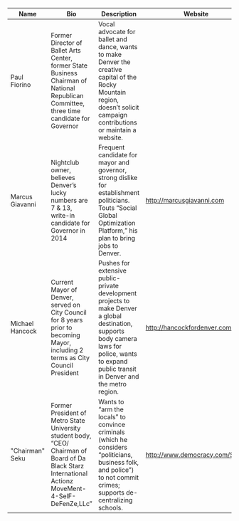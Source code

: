 |Name|Bio|Description|Website|Facebook|Photo|
|---|---|---|---|---|---|
|Paul Fiorino|Former Director of Ballet Arts Center, former State Business Chairman of National Republican Committee, three time candidate for Governor|Vocal advocate for ballet and dance, wants to make Denver the creative capital of the Rocky Mountain region, doesn’t solicit campaign contributions or maintain a website.|||![](/images/mayors/Fiorino.jpg)|
|Marcus Giavanni|Nightclub owner, believes Denver’s lucky numbers are 7 & 13, write-in candidate for Governor in 2014|Frequent candidate for mayor and governor, strong dislike for establishment politicians. Touts “Social Global Optimization Platform,” his plan to bring jobs to Denver.|http://marcusgiavanni.com|https://www.facebook.com/marcus.giavanni|![](/images/mayors/Giavanni.jpg)|
|Michael Hancock|Current Mayor of Denver, served on City Council for 8 years prior to becoming Mayor, including 2 terms as City Council President|Pushes for extensive public-private development projects to make Denver a global destination, supports body camera laws for police, wants to expand public transit in Denver and the metro region.|http://hancockfordenver.com|https://www.facebook.com/hancockfordenver|![](/images/mayors/Hancock.jpg)|
|"Chairman" Seku|Former President of Metro State University student body, “CEO/ Chairman of Board of Da Black Starz International Actionz MoveMent-4-SelF-DeFenZe,LLc”|Wants to “arm the locals” to convince criminals (which he considers “politicians, business folk, and police”) to not commit crimes; supports de-centralizing schools.|http://www.democracy.com/SEKU|https://www.facebook.com/ChairmanSeku|![](/images/mayors/Seku.jpg)|